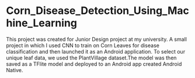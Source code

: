 # Corn_Disease_Detection_Using_Machine_Learning
This project was created for Junior Design project at my university. A small project in which I used CNN to train on Corn Leaves for disease classification and then launched it as an Android application. To select our unique leaf data, we used the PlantVillage dataset.The model was then saved as a TFlite model and deployed to an Android app created Android Native.
